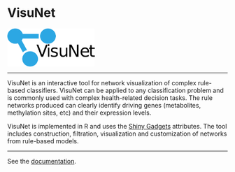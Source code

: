 # VisuNet

<img src="images/VIsuNet_logo2.png" width=200; align="middle">



*** 
VisuNet is an interactive tool for network visualization of complex rule-based classifiers. VisuNet can be applied to any classification problem and is commonly used with complex health-related decision tasks. The rule networks produced can clearly identify driving genes (metabolites, methylation sites, etc) and their expression levels. 

VisuNet is implemented in R and uses the  [Shiny Gadgets](https://shiny.rstudio.com/articles/gadgets.html) attributes. The tool includes construction, filtration, visualization and customization of networks from rule-based models.


*** 
See the [documentation](https://komorowskilab.github.io/VisuNet/).
